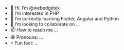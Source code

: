 - 👋 Hi, I’m @webedgetek
- 👀 I’m interested in PHP
- 🌱 I’m currently learning Flutter, Angular and Python
- 💞️ I’m looking to collaborate on ...
- 📫 How to reach me ...
- 😄 Pronouns: ...
- ⚡ Fun fact: ...

<!---
webedgetek/webedgetek is a ✨ special ✨ repository because its `README.md` (this file) appears on your GitHub profile.
You can click the Preview link to take a look at your changes.
--->
